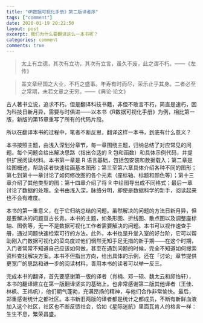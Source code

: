 ```yaml
---
title: "《R数据可视化手册》第二版译者序"
tags: ["comment"]
date: 2020-01-19 20:22:50
layout: post
excerpt: 我们为什么要翻译这么一本书呢？
categories: comment
comments: true
---
```


> 太上有立德，其次有立功，其次有立言，虽久不废，此之谓不朽。——《左传》

> 盖文章经国之大业，不朽之盛事。年寿有时而尽，荣乐止乎其身。二者必至之常期，未若文章之无穷。——《典论·论文》

古人著书立说，追求不朽。但是翻译科技书籍，非但不敢言不朽，简直是速朽，因为科技日新月异，需要与时俱进——以本书《R数据可视化手册》为例，相比第一版，新版的第15章重写了所有的代码片段。

所以在翻译本书的过程中，笔者不断反思，翻译这样一本书，到底有什么意义？

本书按照主题，由浅入深划分章节，每一章围绕主题，归纳总结了对应常见的问题。每个问题会给出解决思路（指出合适的 R 包和函数）和具体示例代码，并提供扩展阅读材料。本书第一章是 R 语言基础，包括包安装和数据载入；第二章是绘图概述，帮助读者快速绘画基本图形；第三至第六章具体介绍各种不同的图形；第七到第十一章讨论了如何修改图的各个元素（座标轴、标题和颜色等）；第十三章介绍了其他类型的图；第十四章介绍了将 R 中绘图导出成不同格式；最后一章讨论了数据的处理。全书由浅入深，脉络分明，即使是数据科学的新手，阅读起来也不会有难度。

本书的第一重意义，在于它归纳总结的问题。虽然解决的问题的方法日新月异，但是要解决的问题亘古长青。本书的主题，如条形图、折线图、散点图以及调整座标轴、图例等，无一不是数据可视化工作者需要解决的问题。本书可以视作速查手册，通过问题快速检索可行的方法。此外，本书也是升堂入室的好台阶，它可以帮助刚入门数据可视化的菜鸟度过他们惘然无知手足无措的新手期——在这个时期，入门者常常不知道自己应该如何做，甚至在遇到问题的时候，完全不知道如何搜索资料查找解决方案。本书不但指出方向，给出具体的示例，还在「讨论」章节提供更宽广的思路和进一步的阅读材料，善用本书的读者可以举一反三。

完成本书的翻译，首先要感谢第一版的译者（肖楠、邓一硕、魏太云和邱怡轩），本书的翻译建立在第一版翻译坚实的基础上。也非常感谢第二版其他译者（王佳、林枫、王祎帆），他们朝气蓬勃，充满昂扬的精神，与他们合作非常愉快。最后，郑重感谢统计之都社区。本书新旧两版的译者都是统计之都成员，不断有新鲜血液加入这个社区，社区也不断反馈社会，恰如《星际迷航》里面瓦肯人的格言一样：生生不息，繁荣昌盛。

